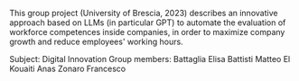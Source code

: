 This group project (University of Brescia, 2023) describes an innovative approach based on LLMs (in particular GPT) to automate the evaluation of workforce competences inside companies,
in order to maximize company growth and reduce employees' working hours.

Subject:
Digital Innovation
Group members:
Battaglia Elisa
Battisti Matteo
El Kouaiti Anas
Zonaro Francesco
